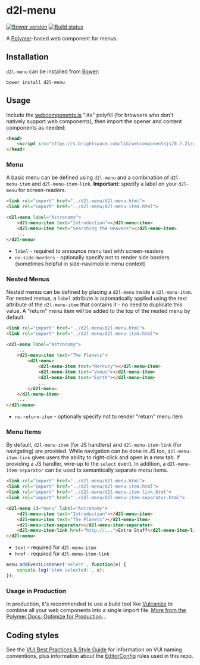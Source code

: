 # d2l-menu
[![Bower version][bower-image]][bower-url]
[![Build status][ci-image]][ci-url]

A [Polymer](https://www.polymer-project.org/1.0/)-based web component for menus.

## Installation

`d2l-menu` can be installed from [Bower][bower-url]:
```shell
bower install d2l-menu
```

## Usage

Include the [webcomponents.js](http://webcomponents.org/polyfills/) "lite" polyfill (for browsers who don't natively support web components), then import the opener and content components as needed:

```html
<head>
	<script src="https://s.brightspace.com/lib/webcomponentsjs/0.7.21/webcomponents-lite.min.js"></script>
</head>
```

### Menu

A basic menu can be defined using `d2l-menu` and a combination of `d2l-menu-item` and `d2l-menu-item-link`.  **Important**: specify a label on your `d2l-menu` for screen-readers.

```html
<link rel="import" href="../d2l-menu/d2l-menu.html">
<link rel="import" href="../d2l-menu/d2l-menu-item.html">

<d2l-menu label="Astronomy">
	<d2l-menu-item text="Introduction"></d2l-menu-item>
	<d2l-menu-item text="Searching the Heavens"></d2l-menu-item>
	...
</d2l-menu>
```

* `label` - required to announce menu text with screen-readers
* `no-side-borders` - optionally specify not to render side borders (sometimes helpful in side-nav/mobile menu context)

### Nested Menus

Nested menus can be defined by placing a `d2l-menu` inside a `d2l-menu-item`.  For nested menus, a `label` attribute is automatically applied using the text attribute of the `d2l-menu-item` that contains it - no need to duplicate this value.  A "return" menu item will be added to the top of the nested menu by default.

```html
<link rel="import" href="../d2l-menu/d2l-menu.html">
<link rel="import" href="../d2l-menu/d2l-menu-item.html">

<d2l-menu label="Astronomy">
	...
	<d2l-menu-item text="The Planets">
		<d2l-menu>
			<d2l-menu-item text="Mercury"></d2l-menu-item>
			<d2l-menu-item text="Venus"></d2l-menu-item>
			<d2l-menu-item text="Earth"></d2l-menu-item>
			...
		</d2l-menu>
	</d2l-menu-item>
	...
</d2l-menu>
```

* `no-return-item` - optionally specify not to render "return" menu item

### Menu Items

By default, `d2l-menu-item` (for JS handlers) and `d2l-menu-item-link` (for navigating) are provided.  While navigation can be done in JS too, `d2l-menu-item-link` gives users the ability to right-click and open in a new tab.  If providing a JS handler, wire-up to the `select` event.  In addition, a `d2l-menu-item-separator` can be used to semantically separate menu items.

```html
<link rel="import" href="../d2l-menu/d2l-menu.html">
<link rel="import" href="../d2l-menu/d2l-menu-item.html">
<link rel="import" href="../d2l-menu/d2l-menu-item-link.html">
<link rel="import" href="../d2l-menu/d2l-menu-item-separator.html">

<d2l-menu id="menu" label="Astronomy">
	<d2l-menu-item text="Introduction"></d2l-menu-item>
	<d2l-menu-item text="The Planets"></d2l-menu-item>
	<d2l-menu-item-separator></d2l-menu-item-separator>
	<d2l-menu-item-link href="http://...">Extra Stuff</d2l-menu-item-link>
</d2l-menu>
```

* `text` - required for `d2l-menu-item`
* `href` - required for `d2l-menu-item-link`

```javascript
menu.addEventListener('select', function(e) {
	console.log('item selected:', e);
});
```

### Usage in Production

In production, it's recommended to use a build tool like [Vulcanize](https://github.com/Polymer/vulcanize) to combine all your web components into a single import file. [More from the Polymer Docs: Optimize for Production](https://www.polymer-project.org/1.0/tools/optimize-for-production.html)...

## Coding styles

See the [VUI Best Practices & Style Guide](https://github.com/Brightspace/valence-ui-docs/wiki/Best-Practices-&-Style-Guide) for information on VUI naming conventions, plus information about the [EditorConfig](http://editorconfig.org) rules used in this repo.

[bower-url]: http://bower.io/search/?q=d2l-menu
[bower-image]: https://img.shields.io/bower/v/d2l-menu.svg
[ci-url]: https://travis-ci.org/Brightspace/d2l-menu-ui
[ci-image]: https://travis-ci.org/Brightspace/d2l-menu-ui.svg?branch=master
